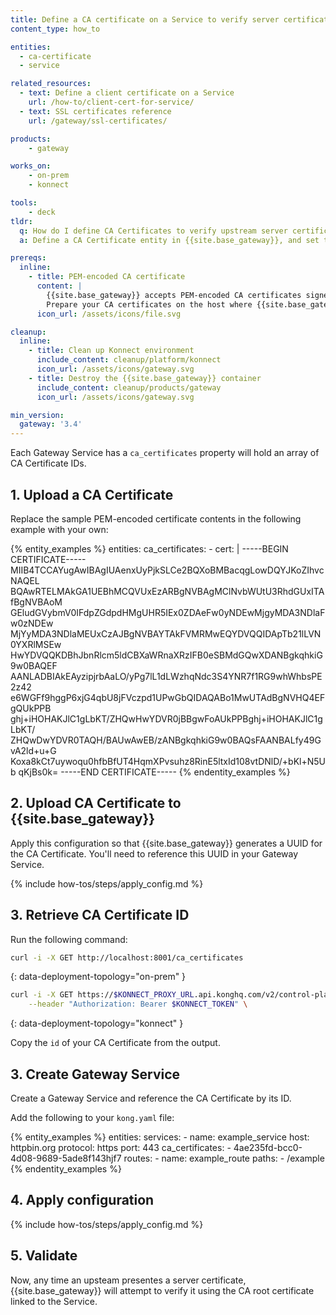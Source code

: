 ```yaml
---
title: Define a CA certificate on a Service to verify server certificates
content_type: how_to

entities: 
  - ca-certificate
  - service

related_resources:
  - text: Define a client certificate on a Service
    url: /how-to/client-cert-for-service/
  - text: SSL certificates reference
    url: /gateway/ssl-certificates/

products:
    - gateway

works_on:
    - on-prem
    - konnect

tools:
    - deck
tldr:
  q: How do I define CA Certificates to verify upstream server certificates for a specific Gateway Service?
  a: Define a CA Certificate entity in {{site.base_gateway}}, and set the ID of that entity via the `ca_certificate` parameter of a Gateway Service.

prereqs:
  inline:
    - title: PEM-encoded CA certificate
      content: |
        {{site.base_gateway}} accepts PEM-encoded CA certificates signed by a central certificate authority (CA).
        Prepare your CA certificates on the host where {{site.base_gateway}} is running. 
      icon_url: /assets/icons/file.svg

cleanup:
  inline:
    - title: Clean up Konnect environment
      include_content: cleanup/platform/konnect
      icon_url: /assets/icons/gateway.svg
    - title: Destroy the {{site.base_gateway}} container
      include_content: cleanup/products/gateway
      icon_url: /assets/icons/gateway.svg

min_version:
  gateway: '3.4'
---
```


Each Gateway Service has a `ca_certificates` property will hold an array of CA Certificate IDs.

## 1. Upload a CA Certificate

Replace the sample PEM-encoded certificate contents in the following example with your own:

{% entity_examples %}
entities:
  ca_certificates:
    - cert: |
        -----BEGIN CERTIFICATE-----
        MIIB4TCCAYugAwIBAgIUAenxUyPjkSLCe2BQXoBMBacqgLowDQYJKoZIhvcNAQEL
        BQAwRTELMAkGA1UEBhMCQVUxEzARBgNVBAgMClNvbWUtU3RhdGUxITAfBgNVBAoM
        GEludGVybmV0IFdpZGdpdHMgUHR5IEx0ZDAeFw0yNDEwMjgyMDA3NDlaFw0zNDEw
        MjYyMDA3NDlaMEUxCzAJBgNVBAYTAkFVMRMwEQYDVQQIDApTb21lLVN0YXRlMSEw
        HwYDVQQKDBhJbnRlcm5ldCBXaWRnaXRzIFB0eSBMdGQwXDANBgkqhkiG9w0BAQEF
        AANLADBIAkEAyzipjrbAaLO/yPg7lL1dLWzhqNdc3S4YNR7f1RG9whWhbsPE2z42
        e6WGFf9hggP6xjG4qbU8jFVczpd1UPwGbQIDAQABo1MwUTAdBgNVHQ4EFgQUkPPB
        ghj+iHOHAKJlC1gLbKT/ZHQwHwYDVR0jBBgwFoAUkPPBghj+iHOHAKJlC1gLbKT/
        ZHQwDwYDVR0TAQH/BAUwAwEB/zANBgkqhkiG9w0BAQsFAANBALfy49GvA2ld+u+G
        Koxa8kCt7uywoqu0hfbBfUT4HqmXPvsuhz8RinE5ltxId108vtDNlD/+bKl+N5Ub
        qKjBs0k=
        -----END CERTIFICATE-----
{% endentity_examples %}

## 2. Upload CA Certificate to {{site.base_gateway}}

Apply this configuration so that {{site.base_gateway}} generates a UUID for the CA Certificate.
You'll need to reference this UUID in your Gateway Service.

{% include how-tos/steps/apply_config.md %}

## 3. Retrieve CA Certificate ID

Run the following command:

```sh
curl -i -X GET http://localhost:8001/ca_certificates
```
{: data-deployment-topology="on-prem" }

```sh
curl -i -X GET https://$KONNECT_PROXY_URL.api.konghq.com/v2/control-planes/$KONNECT_CP_NAME/core-entities/ca_certificates/ \
    --header "Authorization: Bearer $KONNECT_TOKEN" \
```
{: data-deployment-topology="konnect" }

Copy the `id` of your CA Certificate from the output.

## 3. Create Gateway Service

Create a Gateway Service and reference the CA Certificate by its ID. 

Add the following to your `kong.yaml` file:

{% entity_examples %}
entities:
  services:
    - name: example_service
      host: httpbin.org
      protocol: https
      port: 443
      ca_certificates:
      - 4ae235fd-bcc0-4d08-9689-5ade8f143hjf7
      routes:
        - name: example_route
          paths:
            - /example
{% endentity_examples %}

## 4. Apply configuration

{% include how-tos/steps/apply_config.md %}

## 5. Validate 

Now, any time an upsteam presentes a server certificate, {{site.base_gateway}} will attempt to verify it using the CA root certificate linked to the Service.
<!-- 
Access the `example_route` Route: 

```sh
curl -v http://localhost:8443/example_route
```
 -->
